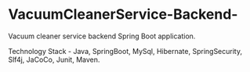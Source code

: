 # VacuumCleanerService-Backend-
Vacuum cleaner service backend Spring Boot application.

Technology Stack - Java, SpringBoot, MySql, Hibernate, SpringSecurity, Slf4j, JaCoCo, Junit, Maven.

